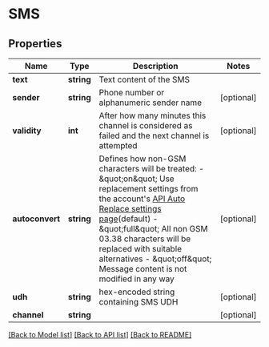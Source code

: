 # SMS

## Properties
Name | Type | Description | Notes
------------ | ------------- | ------------- | -------------
**text** | **string** | Text content of the SMS | 
**sender** | **string** | Phone number or alphanumeric sender name | [optional] 
**validity** | **int** | After how many minutes this channel is considered as failed and the next channel is attempted | [optional] 
**autoconvert** | **string** | Defines how non-GSM characters will be treated:    - \&quot;on\&quot; Use replacement settings from the account&#39;s [API Auto Replace settings page](https://dashboard.messente.com/api-settings/auto-replace)(default)   - \&quot;full\&quot; All non GSM 03.38 characters will be replaced with suitable alternatives   - \&quot;off\&quot; Message content is not modified in any way | [optional] 
**udh** | **string** | hex-encoded string containing SMS UDH | [optional] 
**channel** | **string** |  | [optional] 

[[Back to Model list]](../README.md#documentation-for-models) [[Back to API list]](../README.md#documentation-for-api-endpoints) [[Back to README]](../README.md)


